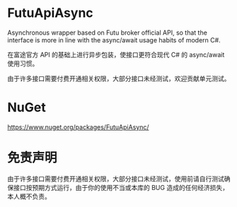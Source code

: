 # FutuApiAsync 
Asynchronous wrapper based on Futu broker official API, so that the interface is more in line with the async/await usage habits of modern C#.

在富途官方 API 的基础上进行异步包装，使接口更符合现代 C# 的 async/await 使用习惯。

由于许多接口需要付费开通相关权限，大部分接口未经测试，欢迎贡献单元测试。

# NuGet
https://www.nuget.org/packages/FutuApiAsync/

# 免责声明
由于许多接口需要付费开通相关权限，大部分接口未经测试，使用前请自行测试确保接口按预期方式运行，由于你的使用不当或本库的 BUG 造成的任何经济损失，本人概不负责。
